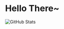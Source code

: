 # Hello There~
![GitHub Stats](https://github-readme-stats.vercel.app/api?username=FallingAngeler&theme=material-palenight&show_icons=true&hide_border=true&count_private=true)

